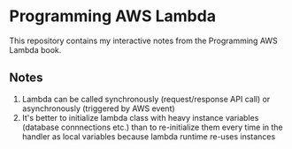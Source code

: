 # Programming AWS Lambda

This repository contains my interactive notes from the Programming AWS Lambda book.

## Notes

1. Lambda can be called synchronously (request/response API call) or asynchronously (triggered by AWS event)
2. It's better to initialize lambda class with heavy instance variables (database connnections etc.) than to re-initialize them every time in the handler as local variables because lambda runtime re-uses instances
